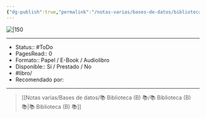```yaml
---
{"dg-publish":true,"permalink":"/notas-varias/bases-de-datos/biblioteca-b/b-hooked-how-to-build-habit-forming-products/"}
---
```



![|150]()

---

- Status:: #ToDo
- PagesRead:: 0 
- Formato:: Papel / E-Book / Audiolibro
- Disponible:: Sí / Prestado / No
- #libro/
- Recomendado por: 

---

> [[Notas varias/Bases de datos/📚 Biblioteca (B) 📚/📚 Biblioteca (B) 📚\|📚 Biblioteca (B) 📚]]